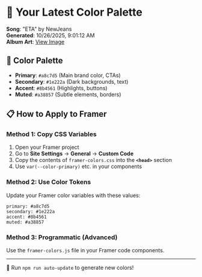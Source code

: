 # 🎨 Your Latest Color Palette

**Song**: "ETA" by NewJeans  
**Generated**: 10/26/2025, 9:01:12 AM  
**Album Art**: [View Image](https://lastfm.freetls.fastly.net/i/u/300x300/a136d71542814b44868ebf2efe357a35.jpg)

## 🎨 Color Palette
- **Primary**: `#a8c7d5` (Main brand color, CTAs)
- **Secondary**: `#1e222a` (Dark backgrounds, text)  
- **Accent**: `#8b4561` (Highlights, buttons)
- **Muted**: `#a38857` (Subtle elements, borders)

## 📋 How to Apply to Framer

### Method 1: Copy CSS Variables
1. Open your Framer project
2. Go to **Site Settings** → **General** → **Custom Code**
3. Copy the contents of `framer-colors.css` into the **`<head>`** section
4. Use `var(--color-primary)` etc. in your components

### Method 2: Use Color Tokens
Update your Framer color variables with these values:
```
primary: #a8c7d5
secondary: #1e222a
accent: #8b4561
muted: #a38857
```

### Method 3: Programmatic (Advanced)
Use the `framer-colors.js` file in your Framer code components.

---
🔄 Run `npm run auto-update` to generate new colors!